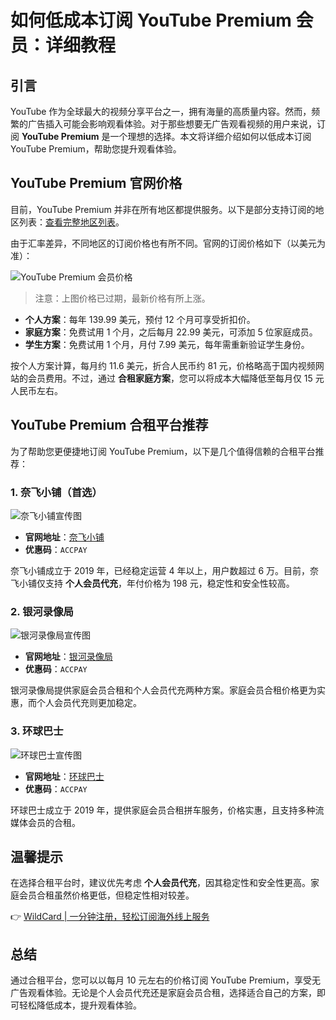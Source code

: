 # 如何低成本订阅 YouTube Premium 会员：详细教程

## 引言
YouTube 作为全球最大的视频分享平台之一，拥有海量的高质量内容。然而，频繁的广告插入可能会影响观看体验。对于那些想要无广告观看视频的用户来说，订阅 **YouTube Premium** 是一个理想的选择。本文将详细介绍如何以低成本订阅 YouTube Premium，帮助您提升观看体验。

## YouTube Premium 官网价格
目前，YouTube Premium 并非在所有地区都提供服务。以下是部分支持订阅的地区列表：[查看完整地区列表](https://support.google.com/youtube/answer/6307365)。

由于汇率差异，不同地区的订阅价格也有所不同。官网的订阅价格如下（以美元为准）：

![YouTube Premium 会员价格](https://bbtdd.com/img/923100996756.webp)

> 注意：上图价格已过期，最新价格有所上涨。

- **个人方案**：每年 139.99 美元，预付 12 个月可享受折扣价。
- **家庭方案**：免费试用 1 个月，之后每月 22.99 美元，可添加 5 位家庭成员。
- **学生方案**：免费试用 1 个月，月付 7.99 美元，每年需重新验证学生身份。

按个人方案计算，每月约 11.6 美元，折合人民币约 81 元，价格略高于国内视频网站的会员费用。不过，通过 **合租家庭方案**，您可以将成本大幅降低至每月仅 15 元人民币左右。

## YouTube Premium 合租平台推荐
为了帮助您更便捷地订阅 YouTube Premium，以下是几个值得信赖的合租平台推荐：

### 1. 奈飞小铺（首选）
![奈飞小铺宣传图](https://bbtdd.com/img/810571938071537.webp)

- **官网地址**：[奈飞小铺](https://bbtdd.com/WildCard)
- **优惠码**：`ACCPAY`
  
奈飞小铺成立于 2019 年，已经稳定运营 4 年以上，用户数超过 6 万。目前，奈飞小铺仅支持 **个人会员代充**，年付价格为 198 元，稳定性和安全性较高。

### 2. 银河录像局
![银河录像局宣传图](https://bbtdd.com/img/651870290559050.webp)

- **官网地址**：[银河录像局](https://bbtdd.com/WildCard)
- **优惠码**：`ACCPAY`
  
银河录像局提供家庭会员合租和个人会员代充两种方案。家庭会员合租价格更为实惠，而个人会员代充则更加稳定。

### 3. 环球巴士
![环球巴士宣传图](https://bbtdd.com/img/10244853.webp)

- **官网地址**：[环球巴士](https://bbtdd.com/WildCard)
- **优惠码**：`ACCPAY`
  
环球巴士成立于 2019 年，提供家庭会员合租拼车服务，价格实惠，且支持多种流媒体会员的合租。

## 温馨提示
在选择合租平台时，建议优先考虑 **个人会员代充**，因其稳定性和安全性更高。家庭会员合租虽然价格更低，但稳定性相对较差。

👉 [WildCard | 一分钟注册，轻松订阅海外线上服务](https://bbtdd.com/WildCard)

## 总结
通过合租平台，您可以以每月 10 元左右的价格订阅 YouTube Premium，享受无广告观看体验。无论是个人会员代充还是家庭会员合租，选择适合自己的方案，即可轻松降低成本，提升观看体验。